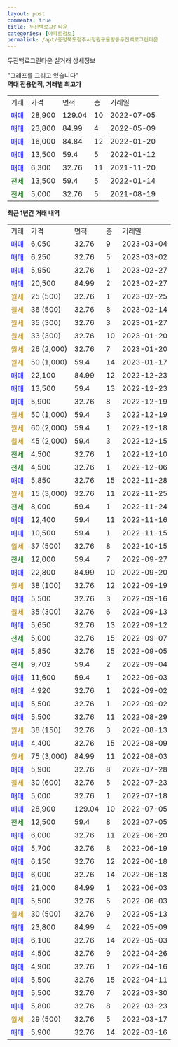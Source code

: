 ```yaml
---
layout: post
comments: true
title: 두진백로그린타운
categories: [아파트정보]
permalink: /apt/충청북도청주시청원구율량동두진백로그린타운
---
```


두진백로그린타운 실거래 상세정보

<script type="text/javascript">
  google.charts.load('current', {'packages':['line', 'corechart']});
  google.charts.setOnLoadCallback(drawChart);

  function drawChart() {
    var data = new google.visualization.DataTable();
    data.addColumn('date', '거래일');
    data.addColumn('number', "매매");
    data.addColumn('number', "전세");
    data.addColumn('number', "전매");

    data.addRows([[new Date(Date.parse("2023-03-04")), 6050, null, null], [new Date(Date.parse("2023-03-02")), 6250, null, null], [new Date(Date.parse("2023-02-27")), 5950, null, null], [new Date(Date.parse("2023-02-27")), 20500, null, null], [new Date(Date.parse("2023-02-25")), null, null, null], [new Date(Date.parse("2023-02-14")), null, null, null], [new Date(Date.parse("2023-01-27")), null, null, null], [new Date(Date.parse("2023-01-20")), null, null, null], [new Date(Date.parse("2023-01-20")), null, null, null], [new Date(Date.parse("2023-01-17")), null, null, null], [new Date(Date.parse("2022-12-23")), 22100, null, null], [new Date(Date.parse("2022-12-23")), 13500, null, null], [new Date(Date.parse("2022-12-19")), 5900, null, null], [new Date(Date.parse("2022-12-19")), null, null, null], [new Date(Date.parse("2022-12-18")), null, null, null], [new Date(Date.parse("2022-12-15")), null, null, null], [new Date(Date.parse("2022-12-10")), null, 4500, null], [new Date(Date.parse("2022-12-06")), null, 4500, null], [new Date(Date.parse("2022-11-28")), 5850, null, null], [new Date(Date.parse("2022-11-25")), null, null, null], [new Date(Date.parse("2022-11-24")), null, 8000, null], [new Date(Date.parse("2022-11-16")), 12400, null, null], [new Date(Date.parse("2022-11-15")), 10500, null, null], [new Date(Date.parse("2022-10-15")), null, null, null], [new Date(Date.parse("2022-09-27")), null, 12000, null], [new Date(Date.parse("2022-09-20")), 22800, null, null], [new Date(Date.parse("2022-09-19")), null, null, null], [new Date(Date.parse("2022-09-16")), 5500, null, null], [new Date(Date.parse("2022-09-13")), null, null, null], [new Date(Date.parse("2022-09-12")), 5650, null, null], [new Date(Date.parse("2022-09-07")), null, 5000, null], [new Date(Date.parse("2022-09-05")), 5850, null, null], [new Date(Date.parse("2022-09-04")), null, 9702, null], [new Date(Date.parse("2022-09-03")), 11600, null, null], [new Date(Date.parse("2022-09-02")), 4920, null, null], [new Date(Date.parse("2022-09-02")), 5500, null, null], [new Date(Date.parse("2022-08-29")), 5500, null, null], [new Date(Date.parse("2022-08-13")), null, null, null], [new Date(Date.parse("2022-08-09")), 4400, null, null], [new Date(Date.parse("2022-08-03")), null, null, null], [new Date(Date.parse("2022-07-28")), 5900, null, null], [new Date(Date.parse("2022-07-23")), null, null, null], [new Date(Date.parse("2022-07-18")), 5000, null, null], [new Date(Date.parse("2022-07-05")), 28900, null, null], [new Date(Date.parse("2022-07-05")), null, 12500, null], [new Date(Date.parse("2022-06-20")), 6000, null, null], [new Date(Date.parse("2022-06-19")), 5700, null, null], [new Date(Date.parse("2022-06-18")), 6150, null, null], [new Date(Date.parse("2022-06-18")), 6000, null, null], [new Date(Date.parse("2022-06-03")), 21000, null, null], [new Date(Date.parse("2022-06-03")), 5500, null, null], [new Date(Date.parse("2022-05-13")), null, null, null], [new Date(Date.parse("2022-05-09")), 23800, null, null], [new Date(Date.parse("2022-05-03")), 6100, null, null], [new Date(Date.parse("2022-04-26")), 4500, null, null], [new Date(Date.parse("2022-04-16")), 4900, null, null], [new Date(Date.parse("2022-04-11")), 5500, null, null], [new Date(Date.parse("2022-03-30")), 5500, null, null], [new Date(Date.parse("2022-03-23")), 5800, null, null], [new Date(Date.parse("2022-03-17")), null, null, null], [new Date(Date.parse("2022-03-16")), 5900, null, null]]);

    var options = {
      hAxis: {
        format: 'yyyy/MM/dd'
      },    
      lineWidth: 0,
      pointsVisible: true,    
      title: '최근 1년간 유형별 실거래가 분포',
      legend: { position: 'bottom' }
    };

    var formatter = new google.visualization.NumberFormat({pattern:'###,###'} );
    formatter.format(data, 1);
    formatter.format(data, 2);
    
    setTimeout(function() {
        var chart = new google.visualization.LineChart(document.getElementById('columnchart_material'));
        chart.draw(data, (options));
        document.getElementById('loading').style.display = 'none';
    }, 200);
  }
</script>


<div id="loading" style="z-index:20; display: block; margin-left: 0px">"그래프를 그리고 있습니다"</div>
<div id="columnchart_material" style="width: 95%; margin-left: 0px; display: block"></div>
<!-- contents start -->
<b>역대 전용면적, 거래별 최고가</b>
<table class="sortable">
    <tr>
      <td>거래</td>
      <td>가격</td>
      <td>면적</td>
      <td>층</td>
      <td>거래일</td>
    </tr>
        <tr>
          <td><a style="color: blue">매매</a></td>
          <td>28,900</td>
          <td>129.04</td>
          <td>10</td>
          <td>2022-07-05</td>
        </tr>            <tr>
          <td><a style="color: blue">매매</a></td>
          <td>23,800</td>
          <td>84.99</td>
          <td>4</td>
          <td>2022-05-09</td>
        </tr>            <tr>
          <td><a style="color: blue">매매</a></td>
          <td>16,000</td>
          <td>84.84</td>
          <td>12</td>
          <td>2022-01-20</td>
        </tr>            <tr>
          <td><a style="color: blue">매매</a></td>
          <td>13,500</td>
          <td>59.4</td>
          <td>5</td>
          <td>2022-01-12</td>
        </tr>            <tr>
          <td><a style="color: blue">매매</a></td>
          <td>6,300</td>
          <td>32.76</td>
          <td>11</td>
          <td>2021-11-20</td>
        </tr>        
        <tr>
              <td><a style="color: darkgreen">전세</a></td>
              <td>13,500</td>
              <td>59.4</td>
              <td>5</td>
              <td>2022-01-14</td>
            </tr>            <tr>
              <td><a style="color: darkgreen">전세</a></td>
              <td>5,000</td>
              <td>32.76</td>
              <td>5</td>
              <td>2021-08-19</td>
            </tr>        
    
</table>

<b>최근 1년간 거래 내역</b>

<table class="sortable">
    <tr>
      <td>거래</td>
      <td>가격</td>
      <td>면적</td>
      <td>층</td>
      <td>거래일</td>
    </tr>
    <tr>
      <td><a style="color: blue">매매</a></td>
      <td>6,050</td>
      <td>32.76</td>
      <td>9</td>
      <td>2023-03-04</td>
    </tr>          <tr>
      <td><a style="color: blue">매매</a></td>
      <td>6,250</td>
      <td>32.76</td>
      <td>5</td>
      <td>2023-03-02</td>
    </tr>          <tr>
      <td><a style="color: blue">매매</a></td>
      <td>5,950</td>
      <td>32.76</td>
      <td>1</td>
      <td>2023-02-27</td>
    </tr>          <tr>
      <td><a style="color: blue">매매</a></td>
      <td>20,500</td>
      <td>84.99</td>
      <td>2</td>
      <td>2023-02-27</td>
    </tr>          <tr>
      <td><a style="color: darkgoldenrod">월세</a></td>
      <td>25 (500)</td>
      <td>32.76</td>
      <td>1</td>
      <td>2023-02-25</td>
    </tr>          <tr>
      <td><a style="color: darkgoldenrod">월세</a></td>
      <td>36 (500)</td>
      <td>32.76</td>
      <td>8</td>
      <td>2023-02-14</td>
    </tr>          <tr>
      <td><a style="color: darkgoldenrod">월세</a></td>
      <td>35 (300)</td>
      <td>32.76</td>
      <td>3</td>
      <td>2023-01-27</td>
    </tr>          <tr>
      <td><a style="color: darkgoldenrod">월세</a></td>
      <td>33 (300)</td>
      <td>32.76</td>
      <td>10</td>
      <td>2023-01-20</td>
    </tr>          <tr>
      <td><a style="color: darkgoldenrod">월세</a></td>
      <td>26 (2,000)</td>
      <td>32.76</td>
      <td>7</td>
      <td>2023-01-20</td>
    </tr>          <tr>
      <td><a style="color: darkgoldenrod">월세</a></td>
      <td>50 (1,000)</td>
      <td>59.4</td>
      <td>14</td>
      <td>2023-01-17</td>
    </tr>          <tr>
      <td><a style="color: blue">매매</a></td>
      <td>22,100</td>
      <td>84.99</td>
      <td>12</td>
      <td>2022-12-23</td>
    </tr>          <tr>
      <td><a style="color: blue">매매</a></td>
      <td>13,500</td>
      <td>59.4</td>
      <td>13</td>
      <td>2022-12-23</td>
    </tr>          <tr>
      <td><a style="color: blue">매매</a></td>
      <td>5,900</td>
      <td>32.76</td>
      <td>8</td>
      <td>2022-12-19</td>
    </tr>          <tr>
      <td><a style="color: darkgoldenrod">월세</a></td>
      <td>50 (1,000)</td>
      <td>59.4</td>
      <td>3</td>
      <td>2022-12-19</td>
    </tr>          <tr>
      <td><a style="color: darkgoldenrod">월세</a></td>
      <td>60 (2,000)</td>
      <td>59.4</td>
      <td>1</td>
      <td>2022-12-18</td>
    </tr>          <tr>
      <td><a style="color: darkgoldenrod">월세</a></td>
      <td>45 (2,000)</td>
      <td>59.4</td>
      <td>3</td>
      <td>2022-12-15</td>
    </tr>          <tr>
      <td><a style="color: darkgreen">전세</a></td>
      <td>4,500</td>
      <td>32.76</td>
      <td>1</td>
      <td>2022-12-10</td>
    </tr>          <tr>
      <td><a style="color: darkgreen">전세</a></td>
      <td>4,500</td>
      <td>32.76</td>
      <td>1</td>
      <td>2022-12-06</td>
    </tr>          <tr>
      <td><a style="color: blue">매매</a></td>
      <td>5,850</td>
      <td>32.76</td>
      <td>15</td>
      <td>2022-11-28</td>
    </tr>          <tr>
      <td><a style="color: darkgoldenrod">월세</a></td>
      <td>15 (3,000)</td>
      <td>32.76</td>
      <td>11</td>
      <td>2022-11-25</td>
    </tr>          <tr>
      <td><a style="color: darkgreen">전세</a></td>
      <td>8,000</td>
      <td>59.4</td>
      <td>1</td>
      <td>2022-11-24</td>
    </tr>          <tr>
      <td><a style="color: blue">매매</a></td>
      <td>12,400</td>
      <td>59.4</td>
      <td>11</td>
      <td>2022-11-16</td>
    </tr>          <tr>
      <td><a style="color: blue">매매</a></td>
      <td>10,500</td>
      <td>59.4</td>
      <td>1</td>
      <td>2022-11-15</td>
    </tr>          <tr>
      <td><a style="color: darkgoldenrod">월세</a></td>
      <td>37 (500)</td>
      <td>32.76</td>
      <td>8</td>
      <td>2022-10-15</td>
    </tr>          <tr>
      <td><a style="color: darkgreen">전세</a></td>
      <td>12,000</td>
      <td>59.4</td>
      <td>7</td>
      <td>2022-09-27</td>
    </tr>          <tr>
      <td><a style="color: blue">매매</a></td>
      <td>22,800</td>
      <td>84.99</td>
      <td>10</td>
      <td>2022-09-20</td>
    </tr>          <tr>
      <td><a style="color: darkgoldenrod">월세</a></td>
      <td>38 (100)</td>
      <td>32.76</td>
      <td>12</td>
      <td>2022-09-19</td>
    </tr>          <tr>
      <td><a style="color: blue">매매</a></td>
      <td>5,500</td>
      <td>32.76</td>
      <td>3</td>
      <td>2022-09-16</td>
    </tr>          <tr>
      <td><a style="color: darkgoldenrod">월세</a></td>
      <td>35 (300)</td>
      <td>32.76</td>
      <td>6</td>
      <td>2022-09-13</td>
    </tr>          <tr>
      <td><a style="color: blue">매매</a></td>
      <td>5,650</td>
      <td>32.76</td>
      <td>13</td>
      <td>2022-09-12</td>
    </tr>          <tr>
      <td><a style="color: darkgreen">전세</a></td>
      <td>5,000</td>
      <td>32.76</td>
      <td>15</td>
      <td>2022-09-07</td>
    </tr>          <tr>
      <td><a style="color: blue">매매</a></td>
      <td>5,850</td>
      <td>32.76</td>
      <td>15</td>
      <td>2022-09-05</td>
    </tr>          <tr>
      <td><a style="color: darkgreen">전세</a></td>
      <td>9,702</td>
      <td>59.4</td>
      <td>2</td>
      <td>2022-09-04</td>
    </tr>          <tr>
      <td><a style="color: blue">매매</a></td>
      <td>11,600</td>
      <td>59.4</td>
      <td>1</td>
      <td>2022-09-03</td>
    </tr>          <tr>
      <td><a style="color: blue">매매</a></td>
      <td>4,920</td>
      <td>32.76</td>
      <td>1</td>
      <td>2022-09-02</td>
    </tr>          <tr>
      <td><a style="color: blue">매매</a></td>
      <td>5,500</td>
      <td>32.76</td>
      <td>1</td>
      <td>2022-09-02</td>
    </tr>          <tr>
      <td><a style="color: blue">매매</a></td>
      <td>5,500</td>
      <td>32.76</td>
      <td>11</td>
      <td>2022-08-29</td>
    </tr>          <tr>
      <td><a style="color: darkgoldenrod">월세</a></td>
      <td>38 (150)</td>
      <td>32.76</td>
      <td>3</td>
      <td>2022-08-13</td>
    </tr>          <tr>
      <td><a style="color: blue">매매</a></td>
      <td>4,400</td>
      <td>32.76</td>
      <td>15</td>
      <td>2022-08-09</td>
    </tr>          <tr>
      <td><a style="color: darkgoldenrod">월세</a></td>
      <td>75 (3,000)</td>
      <td>84.99</td>
      <td>11</td>
      <td>2022-08-03</td>
    </tr>          <tr>
      <td><a style="color: blue">매매</a></td>
      <td>5,900</td>
      <td>32.76</td>
      <td>8</td>
      <td>2022-07-28</td>
    </tr>          <tr>
      <td><a style="color: darkgoldenrod">월세</a></td>
      <td>30 (600)</td>
      <td>32.76</td>
      <td>5</td>
      <td>2022-07-23</td>
    </tr>          <tr>
      <td><a style="color: blue">매매</a></td>
      <td>5,000</td>
      <td>32.76</td>
      <td>1</td>
      <td>2022-07-18</td>
    </tr>          <tr>
      <td><a style="color: blue">매매</a></td>
      <td>28,900</td>
      <td>129.04</td>
      <td>10</td>
      <td>2022-07-05</td>
    </tr>          <tr>
      <td><a style="color: darkgreen">전세</a></td>
      <td>12,500</td>
      <td>59.4</td>
      <td>8</td>
      <td>2022-07-05</td>
    </tr>          <tr>
      <td><a style="color: blue">매매</a></td>
      <td>6,000</td>
      <td>32.76</td>
      <td>11</td>
      <td>2022-06-20</td>
    </tr>          <tr>
      <td><a style="color: blue">매매</a></td>
      <td>5,700</td>
      <td>32.76</td>
      <td>8</td>
      <td>2022-06-19</td>
    </tr>          <tr>
      <td><a style="color: blue">매매</a></td>
      <td>6,150</td>
      <td>32.76</td>
      <td>12</td>
      <td>2022-06-18</td>
    </tr>          <tr>
      <td><a style="color: blue">매매</a></td>
      <td>6,000</td>
      <td>32.76</td>
      <td>14</td>
      <td>2022-06-18</td>
    </tr>          <tr>
      <td><a style="color: blue">매매</a></td>
      <td>21,000</td>
      <td>84.99</td>
      <td>1</td>
      <td>2022-06-03</td>
    </tr>          <tr>
      <td><a style="color: blue">매매</a></td>
      <td>5,500</td>
      <td>32.76</td>
      <td>5</td>
      <td>2022-06-03</td>
    </tr>          <tr>
      <td><a style="color: darkgoldenrod">월세</a></td>
      <td>30 (500)</td>
      <td>32.76</td>
      <td>9</td>
      <td>2022-05-13</td>
    </tr>          <tr>
      <td><a style="color: blue">매매</a></td>
      <td>23,800</td>
      <td>84.99</td>
      <td>4</td>
      <td>2022-05-09</td>
    </tr>          <tr>
      <td><a style="color: blue">매매</a></td>
      <td>6,100</td>
      <td>32.76</td>
      <td>14</td>
      <td>2022-05-03</td>
    </tr>          <tr>
      <td><a style="color: blue">매매</a></td>
      <td>4,500</td>
      <td>32.76</td>
      <td>9</td>
      <td>2022-04-26</td>
    </tr>          <tr>
      <td><a style="color: blue">매매</a></td>
      <td>4,900</td>
      <td>32.76</td>
      <td>1</td>
      <td>2022-04-16</td>
    </tr>          <tr>
      <td><a style="color: blue">매매</a></td>
      <td>5,500</td>
      <td>32.76</td>
      <td>15</td>
      <td>2022-04-11</td>
    </tr>          <tr>
      <td><a style="color: blue">매매</a></td>
      <td>5,500</td>
      <td>32.76</td>
      <td>7</td>
      <td>2022-03-30</td>
    </tr>          <tr>
      <td><a style="color: blue">매매</a></td>
      <td>5,800</td>
      <td>32.76</td>
      <td>8</td>
      <td>2022-03-23</td>
    </tr>          <tr>
      <td><a style="color: darkgoldenrod">월세</a></td>
      <td>29 (500)</td>
      <td>32.76</td>
      <td>5</td>
      <td>2022-03-17</td>
    </tr>          <tr>
      <td><a style="color: blue">매매</a></td>
      <td>5,900</td>
      <td>32.76</td>
      <td>14</td>
      <td>2022-03-16</td>
    </tr>      </table>
<!-- contents end -->    

